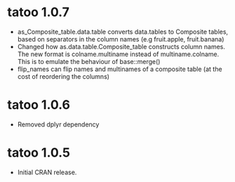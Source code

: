 # tatoo 1.0.7

* as_Composite_table.data.table converts data.tables to Composite tables, based
  on separators in the column names (e.g fruit.apple, fruit.banana)
* Changed how as.data.table.Composite_table constructs column names. The new 
  format is colname.multiname instead of multiname.colname. This is to emulate
  the behaviour of base::merge()
* flip_names can flip names and multinames of a composite table (at the cost of
  reordering the columns)

# tatoo 1.0.6

* Removed dplyr dependency

# tatoo 1.0.5

* Initial CRAN release.



